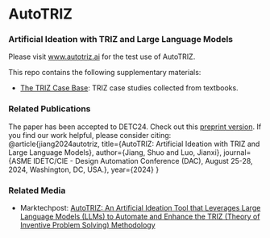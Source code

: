 # AutoTRIZ
### Artificial Ideation with TRIZ and Large Language Models
Please visit www.autotriz.ai for the test use of AutoTRIZ.

This repo contains the following supplementary materials:
- [The TRIZ Case Base](https://github.com/shuojiangcn/AutoTRIZ-DETC24/blob/main/casebase/casebase.md): TRIZ case studies collected from textbooks.
  
### Related Publications
The paper has been accepted to DETC24. Check out this [preprint version](https://arxiv.org/abs/2403.13002).
If you find our work helpful, please consider citing:
@article{jiang2024autotriz,
title={AutoTRIZ: Artificial Ideation with TRIZ and Large Language Models},
author={Jiang, Shuo and Luo, Jianxi},
journal={ASME IDETC/CIE - Design Automation Conference (DAC), August 25-28, 2024, Washington, DC, USA.},
year={2024}
}

### Related Media
- Marktechpost: [AutoTRIZ: An Artificial Ideation Tool that Leverages Large Language Models (LLMs) to Automate and Enhance the TRIZ (Theory of Inventive Problem Solving) Methodology](https://www.marktechpost.com/2024/04/06/autotriz-an-artificial-ideation-tool-that-leverages-large-language-models-llms-to-automate-and-enhance-the-triz-theory-of-inventive-problem-solving-methodology/)
